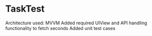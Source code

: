 # TaskTest

Architecture used: MVVM
Added required UIView and API handling functionality to fetch seconds
Added unit test cases 
